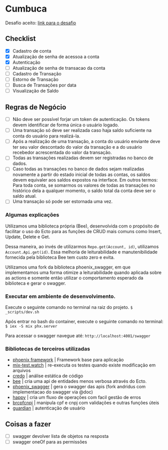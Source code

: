 # Cumbuca

Desafio aceito: [link para o desafio](https://github.com/appcumbuca/desafios/blob/master/desafio-back-end.md)

## Checklist
- [x] Cadastro de conta
- [x] Atualização de senha de acessoa a conta
- [x] Autenticação
- [ ] Atualização de senha de transacao da conta
- [ ] Cadastro de Transação
- [ ] Estorno de Transação
- [ ] Busca de Transações por data
- [ ] Visualização de Saldo

## Regras de Negócio
- [ ] Não deve ser possível forjar um token de autenticação. Os tokens devem identificar de forma única o usuário logado.
- [ ] Uma transação só deve ser realizada caso haja saldo suficiente na conta do usuário para realizá-la.
- [ ] Após a realização de uma transação, a conta do usuário enviante deve ter seu valor descontado do valor da transação e a do usuário recebedor acrescentada do valor da transação.
- [ ] Todas as transações realizadas devem ser registradas no banco de dados.
- [ ] Caso todas as transações no banco de dados sejam realizadas novamente a partir do estado inicial de todas as contas, os saldos devem equivaler aos saldos expostos na interface. Em outros termos: Para toda conta, se somarmos os valores de todas as transações no histórico dela a qualquer momento, o saldo total da conta deve ser o saldo atual.
- [ ] Uma transação só pode ser estornada uma vez.

### Algumas explicações
Utilizamos uma biblioteca própria (Bee), desenvolvida com o propósito de facilitar o uso do Ecto para as funções de CRUD mais comuns como Insert, Update, Delete e Get.

Dessa maneira, ao invés de utilizarmos `Repo.get(Account, id)`, utilizamos `Account.Api.get(id)`. Essa melhoria de leiturabilidade e manutenibilidade fornecida pela biblioteca Bee tem custo zero e evita.

Utilizamos uma fork da biblioteca phoenix_swagger, em que implementamos uma forma otimize a leiturabilidade quando aplicada sobre as actions e somente então utilizar o comportamento esperado da biblioteca e gerar o swagger.

### Executar em ambiente de desenvolvimento.
Execute o seguinte comando no terminal na raiz do projeto.
`$ _scripts/dev.sh`

Após entrar no bash do container, execute o seguinte comando no terminal:
`$ iex -S mix phx.server`

Para acessar o swagger navegue até:
`http://localhost:4001/swagger`

### Bibliotecas de terceiros utilizadas
- [phoenix framework](https://hexdocs.pm/phoenix)
| Framework base para aplicação
- [mix-test.watch](https://hexdocs.pm/mix_test_watch)
| re-executa os testes quando existe modificação em arquivos
- [credo](https://hexdocs.pm/credo)
| análise estática de código
- [bee](https://hexdocs.pm/bee)
| cria uma api de entidades menos verbosa através do Ecto.
- [phoenix_swagger](https://github.com/andridus/phoenix_swagger)
| gera o swagger das apis (fork andridus com implementacao do swagger via @doc)
- [happy](https://github.com/vic/happy)
| cria um fluxo de operações com facil gestão de erros
- [brcpfcnpj](https://hexdocs.pm/brcpfcnpj)
| manipula cpf e cnpj com validações e outras funções úteis
- [guardian](https://hexdocs.pm/guardian)
| autenticação de usuário


## Coisas a fazer
 - [ ] swagger devolver lista de objetos na resposta
 - [ ] swagger oneOf para as permissões